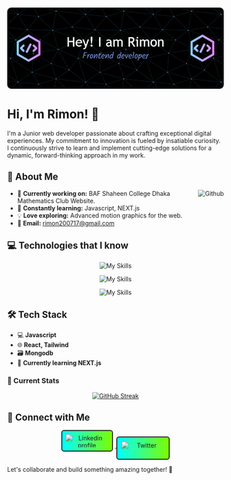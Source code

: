 ![Header](<https://raw.githubusercontent.com/HjRimon/HjRimon/main/assets/github-header-image%20(1).png>)

# Hi, I'm Rimon! 👋

I'm a Junior web developer passionate about crafting exceptional digital experiences. My commitment to innovation is fueled by insatiable curiosity. I continuously strive to learn and implement cutting-edge solutions for a dynamic, forward-thinking approach in my work.

## 🚀 About Me

<div style="float: right; margin-left: 20px;">
  <img width="70%" alt="Github" src="https://user-images.githubusercontent.com/48678280/88862734-4903af80-d201-11ea-968b-9c939d88a37c.gif" />
</div>

- 🔭 **Currently working on:** BAF Shaheen College Dhaka Mathematics Club Website.
- 🌱 **Constantly learning:** Javascript, NEXT.js
- 💡 **Love exploring:** Advanced motion graphics for the web.
- 📩 **Email:** rimon200717@gmail.com

## 💻 Technologies that I know

<p align="center">
  <img src="https://skillicons.dev/icons?i=html,css,js" alt="My Skills" />
</p>
<p align="center">
  <img src="https://skillicons.dev/icons?i=react,tailwind,mongodb,nodejs,expressjs" alt="My Skills" />
</p>

<p align="center">
  <img src="https://skillicons.dev/icons?i=vite,firebase,figma" alt="My Skills" />
</p>

## 🛠️ Tech Stack

- 💻 **Javascript**
- 🌐 **React, Tailwind**
- 🗃️ **Mongodb**
- 🚀 **Currently learning NEXT.js**

### 📝 Current Stats

<p align="center">

<p align="center">
  <a href="https://github.com/HjRimon">
    <img src="https://github-readme-streak-stats.herokuapp.com?user=HjRimon&theme=blueberry-duo&hide_border=true&border_radius=5" alt="GitHub Streak" />
  </a>
</p>

## 🔗 Connect with Me

<p align="center">
  <a href="https://www.linkedin.com/in/hasanath-jilhan-a86b3425a/">
    <img alt="Linkedin profile" title="Linkedin" src="https://raw.githubusercontent.com/Thomas-George-T/Thomas-George-T/master/assets/linkedin.svg" width="100" height="30" style="background-color: white; border-radius: 6px; display: inline-block; padding: 8px; border: 2px solid; background-image: linear-gradient(to right, #00FFFF, #7CFC00); margin-right:5px;" />
  </a>
  <a href="https://twitter.com/Hj_Rimon">
    <img alt="Twitter" src="https://raw.githubusercontent.com/Thomas-George-T/Thomas-George-T/master/assets/twitter.svg" title="Twitter" width="100" height="30" style="background-color: white; border-radius: 6px; display: inline-block; padding: 10px; border: 2px solid; background-image: linear-gradient(to right, #00FFFF, #7CFC00);" />
  </a>
</p>

Let's collaborate and build something amazing together! 🚀
